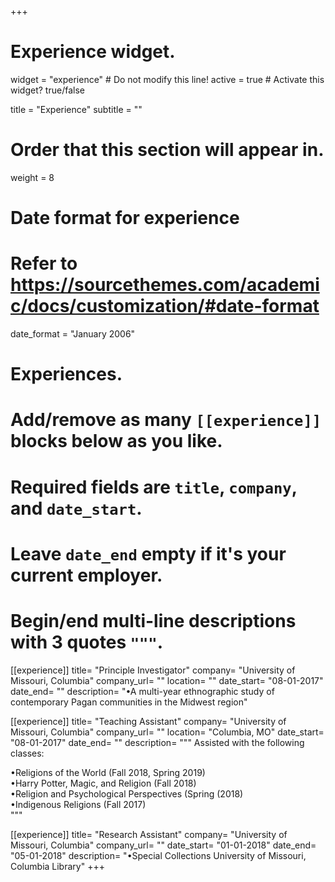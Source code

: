 +++
# Experience widget.
widget = "experience"  # Do not modify this line!
active = true  # Activate this widget? true/false

title = "Experience"
subtitle = ""

# Order that this section will appear in.
weight = 8

# Date format for experience
#   Refer to https://sourcethemes.com/academic/docs/customization/#date-format
date_format = "January 2006"

# Experiences.
#   Add/remove as many `[[experience]]` blocks below as you like.
#   Required fields are `title`, `company`, and `date_start`.
#   Leave `date_end` empty if it's your current employer.
#   Begin/end multi-line descriptions with 3 quotes `"""`.
[[experience]]
  title= "Principle Investigator"
  company= "University of Missouri, Columbia"
  company_url= ""
  location= ""
  date_start= "08-01-2017"
  date_end= ""
  description= "•A multi-year ethnographic study of contemporary Pagan communities in the Midwest region"
  
[[experience]]
  title= "Teaching Assistant"
  company= "University of Missouri, Columbia"
  company_url= ""
  location= "Columbia, MO"
  date_start= "08-01-2017"
  date_end= ""
  description= """
  Assisted with the following classes:  
    
  •Religions of the World (Fall 2018, Spring 2019)  
  •Harry Potter, Magic, and Religion (Fall 2018)  
  •Religion and Psychological Perspectives (Spring (2018)  
  •Indigenous Religions (Fall 2017)  
  """
  
[[experience]]
  title= "Research Assistant"
  company= "University of Missouri, Columbia"
  company_url= ""
  date_start= "01-01-2018"
  date_end= "05-01-2018"
  description= "•Special Collections University of Missouri, Columbia Library"
+++
